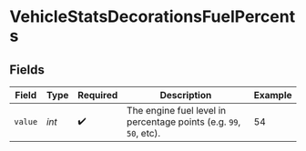 # VehicleStatsDecorationsFuelPercents


## Fields

| Field                                                              | Type                                                               | Required                                                           | Description                                                        | Example                                                            |
| ------------------------------------------------------------------ | ------------------------------------------------------------------ | ------------------------------------------------------------------ | ------------------------------------------------------------------ | ------------------------------------------------------------------ |
| `value`                                                            | *int*                                                              | :heavy_check_mark:                                                 | The engine fuel level in percentage points (e.g. `99`, `50`, etc). | 54                                                                 |